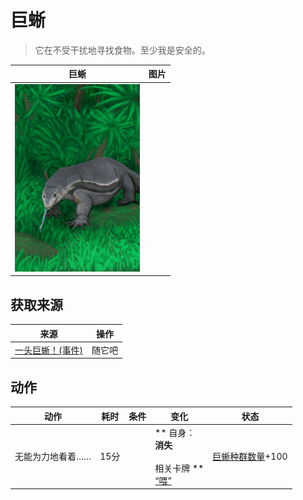 # 巨蜥  
> 它在不受干扰地寻找食物。至少我是安全的。  
  
  巨蜥  |   图片   
 ----  |  ----:   
   |  <img decoding="async" src="Sprite/MonitorEvent.png" href="a.md" style="max-width:300px;max-height:300px;">   
  
## 获取来源  
来源  |  操作  
----  |  ----  
[一头巨蜥！(事件)](Event_MonitorRaid.md)  |  随它吧  
## 动作  
动作  |  耗时  |  条件  |  变化  |  状态  
----  |  ----  |  ----  |  ----  |  ----  
无能为力地看着……<br>  |  15分  |    |  ** 自身：**<br>消失<br><br>** 相关卡牌 **<br>[“喂”](tag_Meat.md)  |  [巨蜥种群数量](Pop_Monitor.md)+100  


<script>document.title="巨蜥 - 卡牌生存百科 Card Survival Wiki";</script>